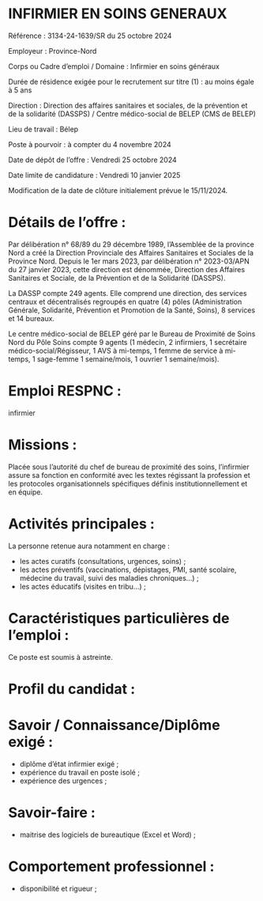 # INFIRMIER EN SOINS GENERAUX

Référence : 3134-24-1639/SR du 25 octobre 2024

Employeur : Province-Nord

Corps ou Cadre d’emploi / Domaine : Infirmier en soins généraux

Durée de résidence exigée pour le recrutement sur titre (1) : au moins égale à 5 ans

Direction : Direction des affaires sanitaires et sociales, de la prévention et de la solidarité (DASSPS) / Centre médico-social de BELEP (CMS de BELEP)

Lieu de travail : Bélep

Poste à pourvoir : à compter du 4 novembre 2024

Date de dépôt de l’offre : Vendredi 25 octobre 2024

Date limite de candidature : Vendredi 10 janvier 2025

Modification de la date de clôture initialement prévue le 15/11/2024.

# Détails de l’offre :

Par délibération n° 68/89 du 29 décembre 1989, l’Assemblée de la province Nord a créé la Direction Provinciale des Affaires Sanitaires et Sociales de la Province Nord. Depuis le 1er mars 2023, par délibération n° 2023-03/APN du 27 janvier 2023, cette direction est dénommée, Direction des Affaires Sanitaires et Sociale, de la Prévention et de la Solidarité (DASSPS).

La DASSP compte 249 agents. Elle comprend une direction, des services centraux et décentralisés regroupés en quatre (4) pôles (Administration Générale, Solidarité, Prévention et Promotion de la Santé, Soins), 8 services et 14 bureaux.

Le centre médico-social de BELEP géré par le Bureau de Proximité de Soins Nord du Pôle Soins compte 9 agents (1 médecin, 2 infirmiers, 1 secrétaire médico-social/Régisseur, 1 AVS à mi-temps, 1 femme de service à mi-temps, 1 sage-femme 1 semaine/mois, 1 ouvrier 1 semaine/mois).

# Emploi RESPNC :

infirmier

# Missions :

Placée sous l’autorité du chef de bureau de proximité des soins, l’infirmier assure sa fonction en conformité avec les textes régissant la profession et les protocoles organisationnels spécifiques définis institutionnellement et en équipe.

# Activités principales :

La personne retenue aura notamment en charge :

- les actes curatifs (consultations, urgences, soins) ;
- les actes préventifs (vaccinations, dépistages, PMI, santé scolaire, médecine du travail, suivi des maladies chroniques...) ;
- les actes éducatifs (visites en tribu…) ;

# Caractéristiques particulières de l’emploi :

Ce poste est soumis à astreinte.

# Profil du candidat :

# Savoir / Connaissance/Diplôme exigé :

- diplôme d’état infirmier exigé ;
- expérience du travail en poste isolé ;
- expérience des urgences ;

# Savoir-faire :

- maitrise des logiciels de bureautique (Excel et Word) ;

# Comportement professionnel :

- disponibilité et rigueur ;